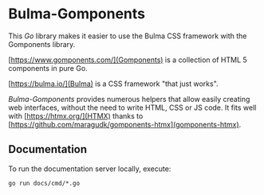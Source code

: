 # Bulma-Gomponents

This _Go_ library makes it easier to use the Bulma CSS framework with the Gomponents library.

[https://www.gomponents.com/](Gomponents) is a collection of HTML 5 components
in pure Go.

[https://bulma.io/](Bulma) is a CSS framework "that just works".

_Bulma-Gomponents_ provides numerous helpers that allow easily creating web
interfaces, without the need to write HTML, CSS or JS code. It fits well with
[https://htmx.org/](HTMX) thanks to
[https://github.com/maragudk/gomponents-htmx](gomponents-htmx).

## Documentation

To run the documentation server locally, execute:

```shell
go run docs/cmd/*.go
```
